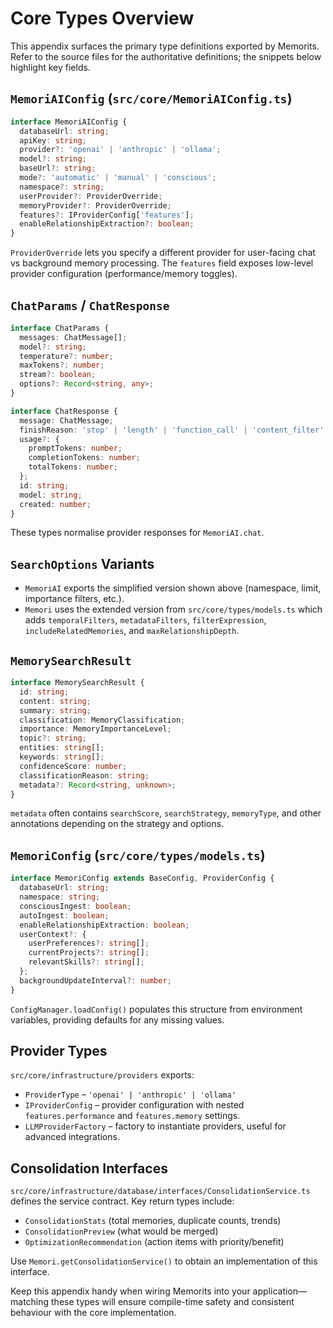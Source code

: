 # Core Types Overview

This appendix surfaces the primary type definitions exported by Memorits. Refer to the source files for the authoritative definitions; the snippets below highlight key fields.

## `MemoriAIConfig` (`src/core/MemoriAIConfig.ts`)

```typescript
interface MemoriAIConfig {
  databaseUrl: string;
  apiKey: string;
  provider?: 'openai' | 'anthropic' | 'ollama';
  model?: string;
  baseUrl?: string;
  mode?: 'automatic' | 'manual' | 'conscious';
  namespace?: string;
  userProvider?: ProviderOverride;
  memoryProvider?: ProviderOverride;
  features?: IProviderConfig['features'];
  enableRelationshipExtraction?: boolean;
}
```

`ProviderOverride` lets you specify a different provider for user-facing chat vs background memory processing. The `features` field exposes low-level provider configuration (performance/memory toggles).

## `ChatParams` / `ChatResponse`

```typescript
interface ChatParams {
  messages: ChatMessage[];
  model?: string;
  temperature?: number;
  maxTokens?: number;
  stream?: boolean;
  options?: Record<string, any>;
}

interface ChatResponse {
  message: ChatMessage;
  finishReason: 'stop' | 'length' | 'function_call' | 'content_filter' | 'tool_calls' | 'null';
  usage?: {
    promptTokens: number;
    completionTokens: number;
    totalTokens: number;
  };
  id: string;
  model: string;
  created: number;
}
```

These types normalise provider responses for `MemoriAI.chat`.

## `SearchOptions` Variants

- `MemoriAI` exports the simplified version shown above (namespace, limit, importance filters, etc.).
- `Memori` uses the extended version from `src/core/types/models.ts` which adds `temporalFilters`, `metadataFilters`, `filterExpression`, `includeRelatedMemories`, and `maxRelationshipDepth`.

## `MemorySearchResult`

```typescript
interface MemorySearchResult {
  id: string;
  content: string;
  summary: string;
  classification: MemoryClassification;
  importance: MemoryImportanceLevel;
  topic?: string;
  entities: string[];
  keywords: string[];
  confidenceScore: number;
  classificationReason: string;
  metadata?: Record<string, unknown>;
}
```

`metadata` often contains `searchScore`, `searchStrategy`, `memoryType`, and other annotations depending on the strategy and options.

## `MemoriConfig` (`src/core/types/models.ts`)

```typescript
interface MemoriConfig extends BaseConfig, ProviderConfig {
  databaseUrl: string;
  namespace: string;
  consciousIngest: boolean;
  autoIngest: boolean;
  enableRelationshipExtraction: boolean;
  userContext?: {
    userPreferences?: string[];
    currentProjects?: string[];
    relevantSkills?: string[];
  };
  backgroundUpdateInterval?: number;
}
```

`ConfigManager.loadConfig()` populates this structure from environment variables, providing defaults for any missing values.

## Provider Types

`src/core/infrastructure/providers` exports:

- `ProviderType` – `'openai' | 'anthropic' | 'ollama'`
- `IProviderConfig` – provider configuration with nested `features.performance` and `features.memory` settings.
- `LLMProviderFactory` – factory to instantiate providers, useful for advanced integrations.

## Consolidation Interfaces

`src/core/infrastructure/database/interfaces/ConsolidationService.ts` defines the service contract. Key return types include:

- `ConsolidationStats` (total memories, duplicate counts, trends)
- `ConsolidationPreview` (what would be merged)
- `OptimizationRecommendation` (action items with priority/benefit)

Use `Memori.getConsolidationService()` to obtain an implementation of this interface.

Keep this appendix handy when wiring Memorits into your application—matching these types will ensure compile-time safety and consistent behaviour with the core implementation.
